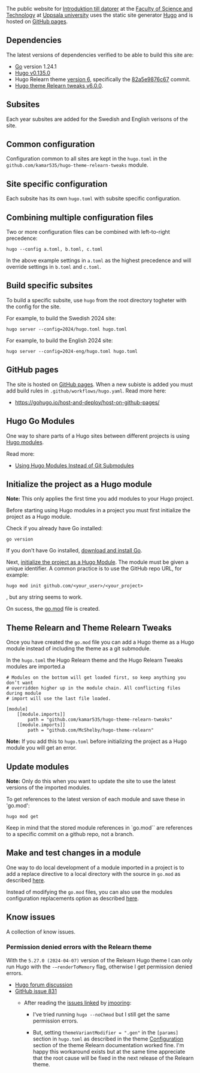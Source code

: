The public website for [Introduktion till datorer](https://introduktion-till-datorer.github.io/) at the [Faculty of Science and Technology](https://www.uu.se/en/students/faculty/science-and-technology) at [Uppsala university](https://www.uu.se/en) uses the static site generator [Hugo](https://gohugo.io/) and is hosted on [GitHub pages](https://pages.github.com/).

## Dependencies 

The latest versions of dependencies verified to be able to build this site are:

- [Go][go] version 1.24.1
- [Hugo v0.135.0][v0.135.0]
- Hugo Relearn theme [version 6][relearn-6], specifically the [82a5e9876c67] commit. 
- [Hugo theme Relearn tweaks v6.0.0][tweaks-6.0.0]. 

[go]: https://go.dev/

[v0.135.0]: https://github.com/gohugoio/hugo/releases/tag/v0.135.0

[82a5e9876c67]: https://github.com/McShelby/hugo-theme-relearn/commit/82a5e9876c67

[relearn-6]: https://mcshelby.github.io/hugo-theme-relearn/introduction/changelog/6/index.html

[ebc04a643c2]: https://github.com/kamar535/hugo-theme-relearn-tweaks/commit/ebc04a643c2d

[tweaks-6.0.0]: https://github.com/kamar535/hugo-theme-relearn-tweaks/releases/tag/v6.x

## Subsites

Each year subsites are added for the Swedish and English verisons of the site. 

## Common configuration

Configuration common to all sites are kept in the `hugo.toml` in the `github.com/kamar535/hugo-theme-relearn-tweaks` module. 

## Site specific configuration

Each subsite has its own `hugo.toml` with subsite specific configuration. 

## Combining multiple configuration files

Two or more configuration files can be combined with left-to-right precedence:

```
hugo --config a.toml, b.toml, c.toml
```

In the above example settings in `a.toml` as the highest precedence and will override settings in `b.toml` and `c.toml`.

## Build specific subsites

To build a specific subsite, use `hugo` from the root directory togheter with the config for the site. 

For example, to build the Swedish 2024 site: 

```
hugo server --config=2024/hugo.toml hugo.toml
```

For example, to build the English 2024 site: 

```
hugo server --config=2024-eng/hugo.toml hugo.toml
```


## GitHub pages 

The site is hosted on [GitHub pages](https://pages.github.com/). When a new subiste is added you must add build rules in `.github/workflows/hugo.yaml`. Read more here:

- https://gohugo.io/host-and-deploy/host-on-github-pages/

## Hugo Go Modules

One way to share parts of a Hugo sites between different projects is using [Hugo
modules](https://gohugo.io/hugo-modules/). 

Read more: 

- [Using Hugo Modules Instead of Git Submodules](https://www.adamormsby.com/posts/012-hugo-modules/)

## Initialize the project as a Hugo module

**Note:** This only applies the first time you add modules to your Hugo project. 

Before starting using Hugo modules in a project you must first initialize the project as a Hugo module. 

Check if you already have Go installed: 

```
go version
```

If you don't have Go installed, [download and install
Go](https://go.dev/doc/install). 

Next, [initialize the project as a Hugo Module](https://gohugo.io/commands/hugo_mod_init/). The module must be given a unique identifier. A common practice is to use the GitHub repo URL, for example:


```
hugo mod init github.com/<your_user>/<your_project>
```

, but any string seems to work. 

On sucess, the [go.mod](https://go.dev/doc/modules/gomod-ref) file is created. 


## Theme Relearn and Theme Relearn Tweaks

Once you have created the `go.mod` file you can add a Hugo theme as a Hugo
module instead of including the theme as a git submodule.

In the `hugo.toml` the Hugo Relearn theme and the Hugo Relearn Tweaks modules are imported.a

```
# Modules on the bottom will get loaded first, so keep anything you don’t want
# overridden higher up in the module chain. All conflicting files during module
# import will use the last file loaded. 

[module]
    [[module.imports]]
        path = "github.com/kamar535/hugo-theme-relearn-tweaks"
    [[module.imports]]
        path = "github.com/McShelby/hugo-theme-relearn"

````


**Note:** If you add this to `hugo.toml` before initializing the project as a Hugo module
you will get an error. 


## Update modules

**Note:** Only do this when you want to update the site to use the latest versions of the imported modules. 

To get references to the latest version of each module and save these in 'go.mod':

```
hugo mod get
```

Keep in mind that the stored module references in `go.mod`` are references to a
specific commit on a github repo, not a branch. 

## Make and test changes in a module

One way to do local development of a module imported in a project is to add a
replace directive to a local directory with the source in `go.mod` as described
[here](https://gohugo.io/hugo-modules/use-modules/#make-and-test-changes-in-a-module).

Instead of modifying the `go.mod` files, you can also use the modules
configuration replacements option as described [here](https://gohugo.io/hugo-modules/configuration/#module-configuration-top-level).


## Know issues

A collection of know issues. 

### Permission denied errors with the Relearn theme

With the `5.27.0 (2024-04-07)` version of the Relearn Hugo theme I can only
run Hugo with the  `-–renderToMemory` flag, otherwise I get permission denied
errors. 

- [Hugo forum discussion](https://discourse.gohugo.io/t/can-only-run-hugo-with-rendertomemory-otherwise-gets-permission-denied-errors-even-after-chmod-a-rwx/49335)  
- [GitHub issue 831](https://github.com/McShelby/hugo-theme-relearn/issues/831)
  - After reading the [issues
linked](https://github.com/McShelby/hugo-theme-relearn/issues/831#issuecomment-2061733009)
by [jmooring](https://github.com/jmooring):

    -  I've tried running ` hugo --noChmod `
but I still get the same permission errors.  

    -  But, setting `themeVariantModifier = ".gen"` in the `[params]` section in `hugo.toml` as described in the theme [Configuration](https://mcshelby.github.io/hugo-theme-relearn/basics/configuration/index.html#annotated-config-options) section of the theme Relearn documentation  worked fine.  I'm happy this workaround exists but at the same time appreciate that the  root cause will  be fixed in the next release of the Relearn theme. 





